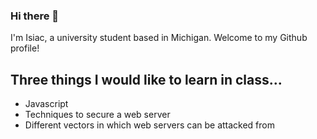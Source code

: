 ### Hi there 👋

I'm Isiac, a university student based in Michigan. Welcome to my Github profile!

## Three things I would like to learn in class...
* Javascript
* Techniques to secure a web server
* Different vectors in which web servers can be attacked from
